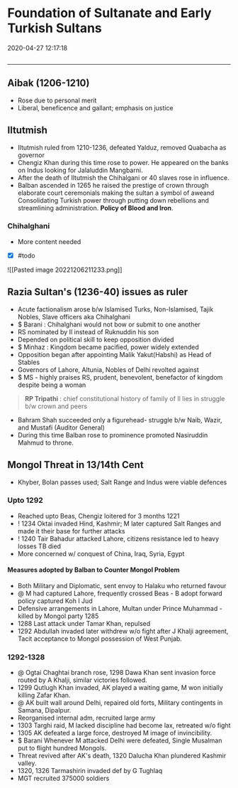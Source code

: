 # Foundation of Sultanate and Early Turkish Sultans
2020-04-27 12:17:18

```toc
```
---

##   Aibak (1206-1210)
-   Rose due to personal merit
-   Liberal, beneficence and gallant; emphasis on justice
 

## Iltutmish
-   Iltutmish ruled from 1210-1236, defeated Yalduz, removed Quabacha as governor
-   Chengiz Khan during this time rose to power. He appeared on the banks on Indus looking for Jalaluddin Mangbarni.
-   After the death of Iltutmish the Chihalgani or 40 slaves rose in influence.
-   Balban ascended in 1265 he raised the prestige of crown through elaborate court ceremonials making the sultan a symbol of aweand Consolidating Turkish power through putting down rebellions and streamlining administration. **Policy of Blood and Iron**.

###  Chihalghani
-   More content needed
- [x]   #todo

![[Pasted image 20221206211233.png]]

##  Razia Sultan's (1236-40) issues as ruler
-   Acute factionalism arose b/w Islamised Turks, Non-Islamised, Tajik Nobles, Slave officers aka Chihalghani
- $   Barani : Chihalghani would not bow or submit to one another
-   RS nominated by Il instead of Ruknuddin his son
-   Depended on political skill to keep opposition divided
- $ Minhaz : Kingdom became pacified, power widely extended
-   Opposition began after appointing Malik Yakut(Habshi) as Head of Stables
-   Governors of Lahore, Altunia, Nobles of Delhi revolted against
- $  MS - highly praises RS, prudent, benevolent, benefactor of kingdom despite being a woman

>  **RP Tripathi** : chief constitutional history of family of Il lies in struggle b/w crown and peers
-   Bahram Shah succeeded only a figurehead- struggle b/w Naib, Wazir, and Mustafi (Auditor General)
-   During this time Balban rose to prominence promoted Nasiruddin Mahmud to throne.
 

## Mongol Threat in 13/14th Cent
-   Khyber, Bolan passes used; Salt Range and Indus were viable defences

### Upto 1292
-   Reached upto Beas, Chengiz loitered for 3 months 1221
- !  1234 Oktai invaded Hind, Kashmir; M later captured Salt Ranges and made it their base for further attacks
- ! 1240 Tair Bahadur attacked Lahore, citizens resistance led to heavy losses TB died
-   More concerned w/ conquest of China, Iraq, Syria, Egypt

####    Measures adopted by Balban to Counter Mongol Problem
-   Both Military and Diplomatic, sent envoy to Halaku who returned favour
- @  M had captured Lahore, frequently crossed Beas - B adopt forward policy captured Koh I Jud
-   Defensive arrangements in Lahore, Multan under Prince Muhammad - killed by Mongol party 1285
-   1288 Last attack under Tamar Khan, repulsed
-   1292  Abdullah invaded later withdrew w/o fight after J Khalji agreement, Tacit acceptance to Mongol possession of West Punjab.

###  1292-1328
- @  Ogtai Chaghtai branch rose, 1298 Dawa Khan sent invasion force routed by A Khalji, similar victories followed.
-   1299 Qutlugh Khan invaded, AK played a waiting game, M won initially killing Zafar Khan.
- @ AK built wall around Delhi, repaired old forts, Military contingents in Samana, Dipalpur.
-   Reorganised internal adm, recruited large army
-   1303  Targhi raid, M lacked discipline had become lax, retreated w/o fight
-   1305 AK defeated a large force, destroyed M image of invincibility.
- $  Barani  Whenever M attacked Delhi were defeated, Single Musalman put to flight hundred Mongols.
-   Threat revived after AK's death, 1320 Dalucha Khan plundered Kashmir valley.
-   1320, 1326 Tarmashirin invaded def by G Tughlaq
-   MGT recruited 375000 soldiers
 



 






